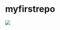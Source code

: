 # myfirstrepo

![](https://c4.wallpaperflare.com/wallpaper/645/96/47/python-programming-programming-programming-language-code-hd-wallpaper-preview.jpg)
